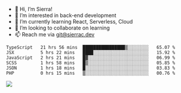 - 👋 Hi, I’m Sierra!
- 👀 I’m interested in back-end development
- 🌱 I’m currently learning React, Serverless, Cloud
- 💞️ I’m looking to collaborate on learning
- 📫 Reach me via git@sierrac.dev

<!--START_SECTION:waka-->

```text
TypeScript   21 hrs 56 mins  ████████████████▒░░░░░░░░   65.07 %
JSX          5 hrs 22 mins   ████░░░░░░░░░░░░░░░░░░░░░   15.92 %
JavaScript   2 hrs 21 mins   █▓░░░░░░░░░░░░░░░░░░░░░░░   06.99 %
SCSS         1 hrs 58 mins   █▒░░░░░░░░░░░░░░░░░░░░░░░   05.85 %
JSON         1 hrs 18 mins   █░░░░░░░░░░░░░░░░░░░░░░░░   03.83 %
PHP          0 hrs 15 mins   ▒░░░░░░░░░░░░░░░░░░░░░░░░   00.76 %
```

<!--END_SECTION:waka-->


![](https://hit.yhype.me/github/profile?user_id=7351311)
